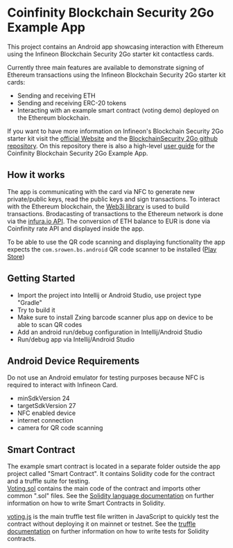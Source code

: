 Coinfinity Blockchain Security 2Go Example App
===

This project contains an Android app showcasing interaction with Ethereum using 
the Infineon Blockchain Security 2Go starter kit contactless cards.

Currently three main features are available to demonstrate signing of Ethereum transactions 
using the Infineon Blockchain Security 2Go starter kit cards:  
- Sending and receiving ETH
- Sending and receiving ERC-20 tokens
- Interacting with an example smart contract (voting demo) deployed on the Ethereum blockchain.  

If you want to have more information on Infineon's Blockchain Security 2Go starter kit visit the [official Website](https://www.infineon.com/blockchain) and the [BlockchainSecurity 2Go github repository](https://github.com/Infineon/blockchain). On this repository there is also a high-level [user guide](https://github.com/Infineon/Blockchain/blob/master/doc/BlockchainSecurity2Go_UserManual.pdf) for the Coinfinity Blockchain Security 2Go Example App.

How it works
---

The app is communicating with the card via NFC to generate new private/public keys, 
read the public keys and sign transactions. To interact with the Ethereum blockchain, 
the [Web3j library](https://github.com/web3j/web3j) is used to build transactions. 
Brodacasting of transactions to the Ethereum network is done via the 
[infura.io API](https://infura.io/docs).
The conversion of ETH balance to EUR is done via Coinfinity rate API and displayed 
inside the app.

To be able to use the QR code scanning and displaying functionality the app expects the 
`com.srowen.bs.android` QR code scanner to be installed ([Play Store](https://play.google.com/store/apps/details?id=com.srowen.bs.android))   

Getting Started
---

- Import the project into Intellij or Android Studio, use project type "Gradle"
- Try to build it
- Make sure to install Zxing barcode scanner plus app on device to be able to scan QR codes
- Add an android run/debug configuration in Intellij/Android Studio
- Run/debug app via Intellij/Android Studio
  

Android Device Requirements
---

Do not use an Android emulator for testing purposes because NFC is required to interact with Infineon Card.
- minSdkVersion 24  
- targetSdkVersion 27  
- NFC enabled device
- internet connection
- camera for QR code scanning

Smart Contract
---

The example smart contract is located in a separate folder outside the app project called 
"Smart Contract". It contains Solidity code for the contract and a truffle suite for testing.  
[Voting.sol](Smart%20Contract/contracts/Voting.sol) contains the main code of the contract 
and imports other common ".sol" files. See the [Solidity language documentation](https://solidity.readthedocs.io/en/latest/) 
on further information on how to write Smart Contracts in Solidity.

[voting.js](Smart%20Contract/test/voting.js) is the main truffle test file written in JavaScript to quickly test the contract 
without deploying it on mainnet or testnet. See the [truffle documentation](https://truffleframework.com/docs/)
on further information on how to write tests for Solidity contracts.
